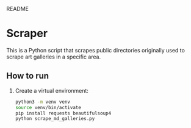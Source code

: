 README
# Scraper 

This is a Python script that scrapes public directories originally used to scrape art galleries in a specific area. 

## How to run

1. Create a virtual environment:
   ```bash
   python3 -m venv venv
   source venv/bin/activate 
   pip install requests beautifulsoup4
   python scrape_md_galleries.py
